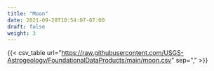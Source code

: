 ```yaml
---
title: "Moon"
date: 2021-09-28T10:54:07-07:00
draft: false
weight: 3
---
```



{{< csv_table url="https://raw.githubusercontent.com/USGS-Astrogeology/FoundationalDataProducts/main/moon.csv" sep="," >}}

